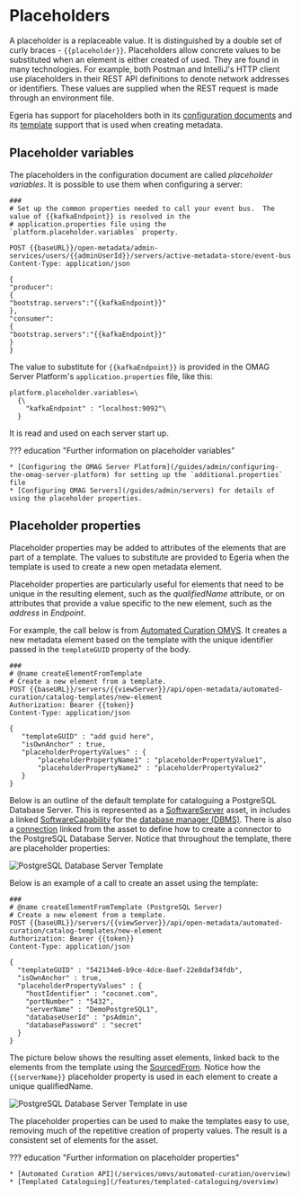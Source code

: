 <!-- SPDX-License-Identifier: CC-BY-4.0 -->
<!-- Copyright Contributors to the Egeria project. -->


# Placeholders

A placeholder is a replaceable value.  It is distinguished by a double set of curly braces - `{{placeholder}}`.  Placeholders allow concrete values to be substituted when an element is either created of used.  They are found in many technologies.  For example, both Postman and IntelliJ's HTTP client use placeholders in their REST API definitions to denote network addresses or identifiers.  These values are supplied when the REST request is made through an environment file.

Egeria has support for placeholders both in its [configuration documents](/concepts/configuration-document) and its [template](/features/templated-cataloguing/overview) support that is used when creating metadata.

## Placeholder variables

The placeholders in the configuration document are called *placeholder variables*.  It is possible to use them when configuring a server:

```
###
# Set up the common properties needed to call your event bus.  The value of {{kafkaEndpoint}} is resolved in the
# application.properties file using the `platform.placeholder.variables` property.

POST {{baseURL}}/open-metadata/admin-services/users/{{adminUserId}}/servers/active-metadata-store/event-bus
Content-Type: application/json

{
"producer":
{
"bootstrap.servers":"{{kafkaEndpoint}}"
},
"consumer":
{
"bootstrap.servers":"{{kafkaEndpoint}}"
}
}

```
The value to substitute for `{{kafkaEndpoint}}` is provided in the OMAG Server Platform's `application.properties` file, like this:
```
platform.placeholder.variables=\
  {\
    "kafkaEndpoint" : "localhost:9092"\
  }
```
It is read and used on each server start up.

??? education "Further information on placeholder variables"

    * [Configuring the OMAG Server Platform](/guides/admin/configuring-the-omag-server-platform) for setting up the `additional.properties` file
    * [Configuring OMAG Servers](/guides/admin/servers) for details of using the placeholder properties.

## Placeholder properties

Placeholder properties may be added to attributes of the elements that are part of a template.  The values to substitute are provided to Egeria when the template is used to create a new open metadata element. 

Placeholder properties are particularly useful for elements that need to be unique in the resulting element, such as the *qualifiedName* attribute, or on attributes that provide a value specific to the new element, such as the *address* in *Endpoint*.

For example, the call below is from [Automated Curation OMVS](/services/omvs/automated-curation/overview).  It creates a new metadata element based on the template with the unique identifier passed in the `templateGUID` property  of the body.
```
###
# @name createElementFromTemplate
# Create a new element from a template.
POST {{baseURL}}/servers/{{viewServer}}/api/open-metadata/automated-curation/catalog-templates/new-element
Authorization: Bearer {{token}}
Content-Type: application/json

{
   "templateGUID" : "add guid here",
   "isOwnAnchor" : true,
   "placeholderPropertyValues" : {
       "placeholderPropertyName1" : "placeholderPropertyValue1",
       "placeholderPropertyName2" : "placeholderPropertyValue2"
   }
}
```
Below is an outline of the default template for cataloguing a PostgreSQL Database Server.  This is represented as a [SoftwareServer](/types/0/0040-Software-Servers) asset, in includes a linked [SoftwareCapability](/types/0/0042-Software-Capabilities) for the [database manager (DBMS)](/types/0/0050-Applications-and-Processes).  There is also a [connection](/concepts/connection) linked from the asset to define how to create a connector to the PostgreSQL Database Server.  Notice that throughout the template, there are placeholder properties:

![PostgreSQL Database Server Template](/templates/postgres-server-catalog-template.svg)

Below is an example of a call to create an asset using the template:

```
###
# @name createElementFromTemplate (PostgreSQL Server)
# Create a new element from a template.
POST {{baseURL}}/servers/{{viewServer}}/api/open-metadata/automated-curation/catalog-templates/new-element
Authorization: Bearer {{token}}
Content-Type: application/json

{
  "templateGUID" : "542134e6-b9ce-4dce-8aef-22e8daf34fdb",
  "isOwnAnchor" : true,
  "placeholderPropertyValues" : {
    "hostIdentifier" : "coconet.com",
    "portNumber" : "5432",
    "serverName" : "DemoPostgreSQL1",
    "databaseUserId" : "psAdmin",
    "databasePassword" : "secret"
  }
}
```
The picture below shows the resulting asset elements, linked back to the elements from the template using the [SourcedFrom](/types/0/0011-Managing-Referenceables).
Notice how the `{{serverName}}` placeholder property is used in each element to create a unique qualifiedName.

![PostgreSQL Database Server Template in use](/templates/postgres-server-template-in-use.svg)

The placeholder properties can be used to make the templates easy to use, removing much of the repetitive creation of property values.  The result is a consistent set of elements for the asset.


??? education "Further information on placeholder properties"

    * [Automated Curation API](/services/omvs/automated-curation/overview)
    * [Templated Cataloguing](/features/templated-cataloguing/overview)

